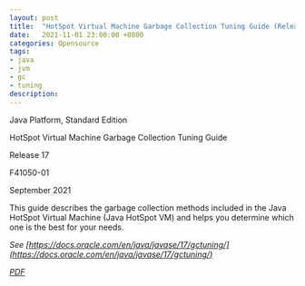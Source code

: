 ```yaml
---
layout: post
title:  "HotSpot Virtual Machine Garbage Collection Tuning Guide (Release 17)"
date:   2021-11-01 23:00:00 +0800
categories: Opensource
tags:
- java
- jvm
- gc
- tuning
description: 
---
```


Java Platform, Standard Edition

HotSpot Virtual Machine Garbage Collection Tuning Guide

Release 17

F41050-01

September 2021

This guide describes the garbage collection methods included in the Java HotSpot Virtual Machine (Java HotSpot VM) and helps you determine which one is the best for your needs.


*See [https://docs.oracle.com/en/java/javase/17/gctuning/](https://docs.oracle.com/en/java/javase/17/gctuning/)*

*[PDF](https://docs.oracle.com/en/java/javase/17/gctuning/hotspot-virtual-machine-garbage-collection-tuning-guide.pdf)*